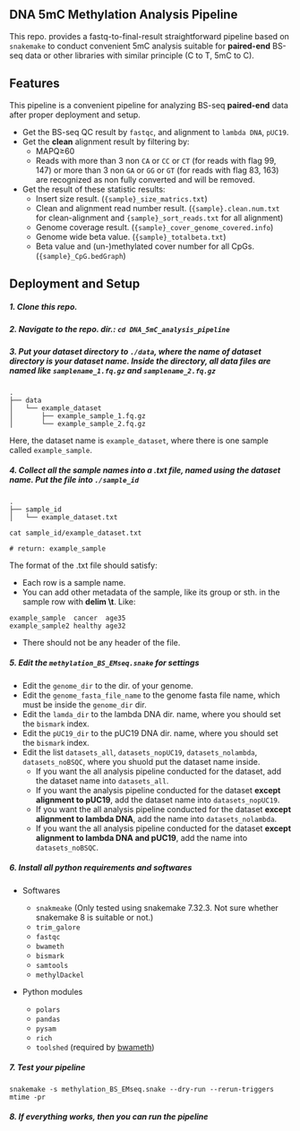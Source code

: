 ## **DNA 5mC Methylation Analysis Pipeline**

This repo. provides a fastq-to-final-result straightforward pipeline based on `snakemake` to conduct convenient 5mC analysis suitable for **paired-end** BS-seq data or other libraries with similar principle (C to T, 5mC to C).

## **Features**

This pipeline is a convenient pipeline for analyzing BS-seq **paired-end** data after proper deployment and setup.

- Get the BS-seq QC result by `fastqc`, and alignment to `lambda DNA`, `pUC19`.
- Get the **clean** alignment result by filtering by:
	- MAPQ≥60
	- Reads with more than 3 non `CA` or `CC` or `CT` (for reads with flag 99, 147) or more than 3 non `GA` or `GG` or `GT` (for reads with flag 83, 163) are recognized as non fully converted and will be removed.
- Get the result of these statistic results:
	- Insert size result. (`{sample}_size_matrics.txt`)
	- Clean and alignment read number result. (`{sample}.clean.num.txt` for clean-alignment and `{sample}_sort_reads.txt` for all alignment)
	- Genome coverage result. (`{sample}_cover_genome_covered.info`)
	- Genome wide beta value. (`{sample}_totalbeta.txt`)
	- Beta value and (un-)methylated cover number for all CpGs. (`{sample}_CpG.bedGraph`)


## **Deployment and Setup**

##### 1. Clone this repo.

##### 2. Navigate to the repo. dir.: `cd DNA_5mC_analysis_pipeline`

##### 3. Put your dataset directory to `./data`, where the name of dataset directory is your dataset name. Inside the directory, all data files are named like `samplename_1.fq.gz` and `samplename_2.fq.gz`

```
.
├── data
│   └── example_dataset
│       ├── example_sample_1.fq.gz
│       └── example_sample_2.fq.gz
```

Here, the dataset name is `example_dataset`, where there is one sample called `example_sample`.

##### 4. Collect all the sample names into a .txt file, named using the dataset name. Put the file into `./sample_id`

```
.
├── sample_id
│   └── example_dataset.txt
```

```shell
cat sample_id/example_dataset.txt

# return: example_sample
```

The format of the .txt file should satisfy:
- Each row is a sample name.
- You can add other metadata of the sample, like its group or sth. in the sample row with **delim \t**. Like:
```
example_sample	cancer	age35
example_sample2	healthy	age32
```
- There should not be any header of the file.

##### 5. Edit the `methylation_BS_EMseq.snake` for settings

- Edit the `genome_dir` to the dir. of your genome.
- Edit the `genome_fasta_file_name` to the genome fasta file name, which must be inside the `genome_dir` dir.
- Edit the `lamda_dir` to the lambda DNA dir. name, where you should set the `bismark` index.
- Edit the `pUC19_dir` to the pUC19 DNA dir. name, where you should set the `bismark` index.
- Edit the list `datasets_all`, `datasets_nopUC19`, `datasets_nolambda`, `datasets_noBSQC`, where you shuold put the dataset name inside.
	- If you want the all analysis pipeline conducted for the dataset, add the dataset name into `datasets_all`.
	- If you want the analysis pipeline conducted for the dataset **except alignment to pUC19**, add the dataset name into `datasets_nopUC19`.
	- If you want the all analysis pipeline conducted for the dataset **except alignment to lambda DNA**, add the name into `datasets_nolambda`.
	- If you want the all analysis pipeline conducted for the dataset **except alignment to lambda DNA and pUC19**, add the name into `datasets_noBSQC`.

##### 6. Install all python requirements and softwares

- Softwares
	- `snakmeake` (Only tested using snakemake 7.32.3. Not sure whether snakemake 8 is suitable or not.)
	- `trim_galore`
	- `fastqc`
	- `bwameth`
	- `bismark`
	- `samtools`
	- `methylDackel`
	
- Python modules
	- `polars`
	- `pandas`
	- `pysam`
	- `rich`
	- `toolshed` (required by [bwameth](https://github.com/brentp/bwa-meth))

##### 7. Test your pipeline

```shell
snakemake -s methylation_BS_EMseq.snake --dry-run --rerun-triggers mtime -pr 
```

##### 8. If everything works, then you can run the pipeline
